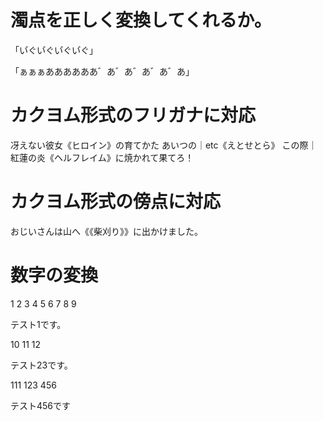 # 濁点を正しく変換してくれるか。

「い゙ぐい゙ぐい゙ぐい゙ぐ」

「ぁぁぁああああああ゛あ゛あ゛あ゛あ゛あ」

# カクヨム形式のフリガナに対応

冴えない彼女《ヒロイン》の育てかた
あいつの｜etc《えとせとら》
この際｜紅蓮の炎《ヘルフレイム》に焼かれて果てろ！

# カクヨム形式の傍点に対応

おじいさんは山へ《《柴刈り》》に出かけました。

# 数字の変換

1 2 3 4 5 6 7 8 9

テスト1です。

10 11 12

テスト23です。

111 123 456

テスト456です

